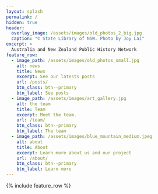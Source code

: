 ```yaml
---
layout: splash
permalink: /
hidden: true
header:
  overlay_image: /assets/images/old_photos_2_big.jpg
  caption: "© State Library of NSW. Photo by Joy Lai"
excerpt: >
  Australia and New Zealand Public History Network
feature_row:
  - image_path: /assets/images/old_photos_small.jpg
    alt: news
    title: News
    excerpt: See our latests posts
    url: /posts/
    btn_class: btn--primary
    btn_label: See posts
  - image_path: /assets/images/art_gallery.jpg
    alt: the team
    title: Team
    excerpt: Meet the team.
    url: /team/
    btn_class: btn--primary
    btn_label: The team
  - image_path: /assets/images/blue_mountain_medium.jpeg
    alt: about
    title: About
    excerpt: Learn more about us and our project
    url: /about/
    btn_class: btn--primary
    btn_label: Learn more    
---
```


{% include feature_row %}
